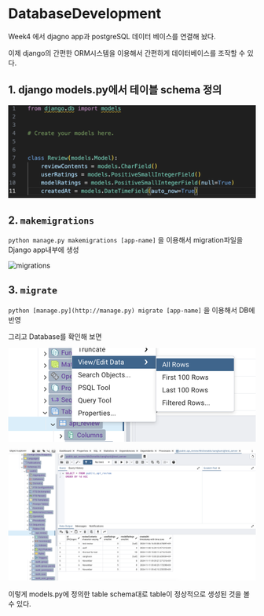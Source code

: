 # DatabaseDevelopment

Week4 에서 djagno app과 postgreSQL 데이터 베이스를 연결해 놨다. 

이제 django의 간편한 ORM시스템을 이용해서 간편하게 데이터베이스를 조작할 수 있다.

## 1. django models.py에서 테이블 schema 정의

![django models](./dbd_img/django_model.png)

## 2. `makemigrations`

`python manage.py makemigrations [app-name]` 을 이용해서 migration파일을 Django app내부에 생성 

![migrations](./dbd_img/migration.png)

## 3. `migrate`

`python [manage.py](http://manage.py) migrate [app-name]` 을 이용해서 DB에 반영

그리고 Database를 확인해 보면 

![show database all rows](./dbd_img/show_db_row.png)

![table](./dbd_img/table.png)

이렇게 models.py에 정의한 table schema대로 table이 정상적으로 생성된 것을 볼 수 있다.

